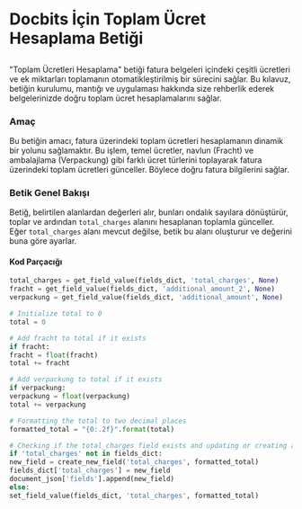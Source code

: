 # Docbits İçin Toplam Ücret Hesaplama Betiği

##

"Toplam Ücretleri Hesaplama" betiği fatura belgeleri içindeki çeşitli ücretleri ve ek miktarları toplamanın otomatikleştirilmiş bir sürecini sağlar. Bu kılavuz, betiğin kurulumu, mantığı ve uygulaması hakkında size rehberlik ederek belgelerinizde doğru toplam ücret hesaplamalarını sağlar.

### Amaç

Bu betiğin amacı, fatura üzerindeki toplam ücretleri hesaplamanın dinamik bir yolunu sağlamaktır. Bu işlem, temel ücretler, navlun (Fracht) ve ambalajlama (Verpackung) gibi farklı ücret türlerini toplayarak fatura üzerindeki toplam ücretleri günceller. Böylece doğru fatura bilgilerini sağlar.

### Betik Genel Bakışı

Betiğ, belirtilen alanlardan değerleri alır, bunları ondalık sayılara dönüştürür, toplar ve ardından `total_charges` alanını hesaplanan toplamla günceller. Eğer `total_charges` alanı mevcut değilse, betik bu alanı oluşturur ve değerini buna göre ayarlar.

#### Kod Parçacığı
```python
total_charges = get_field_value(fields_dict, 'total_charges', None)
fracht = get_field_value(fields_dict, 'additional_amount_2', None)
verpackung = get_field_value(fields_dict, 'additional_amount', None)

# Initialize total to 0
total = 0

# Add fracht to total if it exists
if fracht:
fracht = float(fracht)
total += fracht

# Add verpackung to total if it exists
if verpackung:
verpackung = float(verpackung)
total += verpackung

# Formatting the total to two decimal places
formatted_total = "{0:.2f}".format(total)

# Checking if the total_charges field exists and updating or creating accordingly
if 'total_charges' not in fields_dict:
new_field = create_new_field('total_charges', formatted_total)
fields_dict['total_charges'] = new_field
document_json['fields'].append(new_field)
else:
set_field_value(fields_dict, 'total_charges', formatted_total)
```

